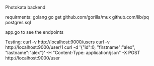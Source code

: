 Photokata backend

requirments:
golang
go get github.com/gorilla/mux github.com/lib/pq
postgres sql

app.go to see the endpoints

Testing:
curl -v http://localhost:9000/users
curl -v http://localhost:9000/user/1
curl -d '{"id":0, "firstname":"alex", "lastname":"alex"}' -H "Content-Type: application/json" -X POST http://localhost:9000/user
